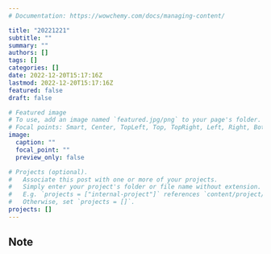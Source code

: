 ```yaml
---
# Documentation: https://wowchemy.com/docs/managing-content/

title: "20221221"
subtitle: ""
summary: ""
authors: []
tags: []
categories: []
date: 2022-12-20T15:17:16Z
lastmod: 2022-12-20T15:17:16Z
featured: false
draft: false

# Featured image
# To use, add an image named `featured.jpg/png` to your page's folder.
# Focal points: Smart, Center, TopLeft, Top, TopRight, Left, Right, BottomLeft, Bottom, BottomRight.
image:
  caption: ""
  focal_point: ""
  preview_only: false

# Projects (optional).
#   Associate this post with one or more of your projects.
#   Simply enter your project's folder or file name without extension.
#   E.g. `projects = ["internal-project"]` references `content/project/deep-learning/index.md`.
#   Otherwise, set `projects = []`.
projects: []
---
```


## Note

